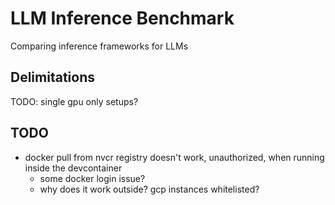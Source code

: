 # LLM Inference Benchmark
Comparing inference frameworks for LLMs

## Delimitations
TODO: single gpu only setups?

## TODO
- docker pull from nvcr registry doesn't work, unauthorized, when running inside the devcontainer
  - some docker login issue?
  - why does it work outside? gcp instances whitelisted?
